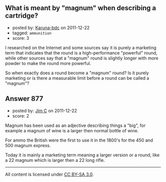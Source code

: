 ## What is meant by "magnum" when describing a cartridge?

- posted by: [Karuna-bdc](https://stackexchange.com/users/-1/318-karuna-bdc) on 2011-12-22
- tagged: `ammunition`
- score: 3

I researched on the Internet and some sources say it is purely a marketing term that indicates that the round is a high-performance "powerful" round, while other sources say that a "magnum" round is slightly longer with more powder to make the round more powerful. 

So when exactly does a round become a "magnum" round? Is it purely marketing or is there a measurable limit before a round can be called a "magnum"?  


## Answer 877

- posted by: [Jim C](https://stackexchange.com/users/-1/225-jim-c) on 2011-12-22
- score: 2

Magnum has been used as an adjective describing things a "big", for example a magnum of wine is a larger then normal bottle of wine. 

For ammo the British were the first to use it in the 1800's for the 450 and 500 magnum express.

Today it is mainly a marketing term meaning a larger version or a round, like a 22 magnum which is larger then a 22 long rifle.



---

All content is licensed under [CC BY-SA 3.0](https://creativecommons.org/licenses/by-sa/3.0/).
